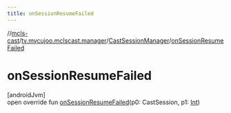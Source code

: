 ```yaml
---
title: onSessionResumeFailed
---
```

//[mcls-cast](../../../index.html)/[tv.mycujoo.mclscast.manager](../index.html)/[CastSessionManager](index.html)/[onSessionResumeFailed](on-session-resume-failed.html)



# onSessionResumeFailed



[androidJvm]\
open override fun [onSessionResumeFailed](on-session-resume-failed.html)(p0: CastSession, p1: [Int](https://kotlinlang.org/api/latest/jvm/stdlib/kotlin/-int/index.html))




